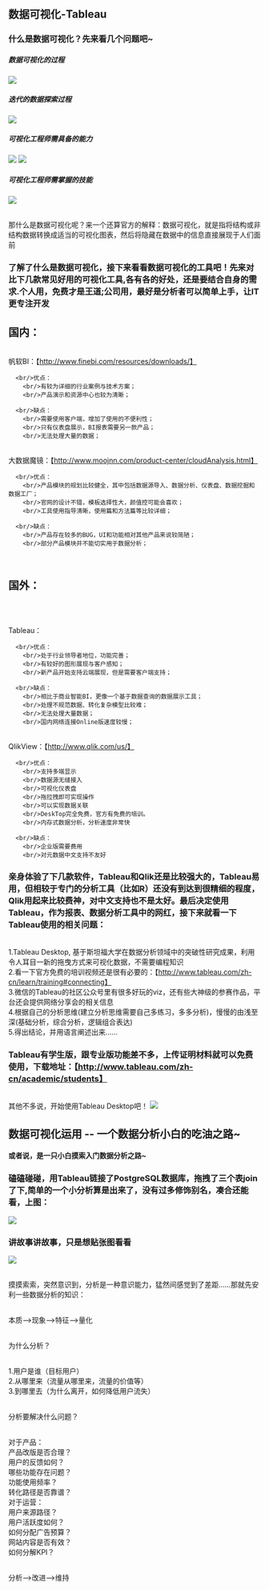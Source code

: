 ## 数据可视化-Tableau

### 什么是数据可视化？先来看几个问题吧~

##### 数据可视化的过程

<img src="images/process.jpg"/>

##### 迭代的数据探索过程

<img src="images/explore.jpg"/>

##### 可视化工程师需具备的能力

<img src="images/ability.jpg"/>

<img src="images/sumup.jpg"/>

##### 可视化工程师需掌握的技能

<img src="images/skill.jpg"/>

<br/>那什么是数据可视化呢？来一个还算官方的解释：数据可视化，就是指将结构或非结构数据转换成适当的可视化图表，然后将隐藏在数据中的信息直接展现于人们面前

### 了解了什么是数据可视化，接下来看看数据可视化的工具吧！先来对比下几款常见好用的可视化工具,各有各的好处，还是要结合自身的需求.个人用，免费才是王道;公司用，最好是分析者可以简单上手，让IT更专注开发

## 国内：

  <br/>帆软BI：【http://www.finebi.com/resources/downloads/】
  
      <br/>优点：
        <br/>有较为详细的行业案例与技术方案；
        <br/>产品演示和资源中心也较为清晰；
        
      <br/>缺点：
        <br/>需要使用客户端，增加了使用的不便利性；
        <br/>只有仪表盘展示，BI报表需要另一款产品；
        <br/>无法处理大量的数据；
        
  <br/>大数据魔镜：【http://www.moojnn.com/product-center/cloudAnalysis.html】
  
      <br/>优点：
        <br/>产品模块的规划比较健全，其中包括数据源导入、数据分析、仪表盘、数据挖掘和数据工厂；
        <br/>官网的设计不错，模板选择性大，颜值控可能会喜欢；
        <br/>工具使用指导清晰，使用篇和方法篇等比较详细；
        
      <br/>缺点：
        <br/>产品存在较多的BUG，UI和功能相对其他产品来说较简陋；
        <br/>部分产品模块并不能切实用于数据分析；
        
## 国外：
        

  <br/>Tableau：
  
      <br/>优点：
        <br/>处于行业领导者地位，功能完善；
        <br/>有较好的图形展现与客户感知；
        <br/>新产品开始支持云端展现，但是需要客户端支持；
        
      <br/>缺点：
        <br/>相比于商业智能BI，更像一个基于数据查询的数据展示工具；
        <br/>处理不规范数据、转化复杂模型比较难；
        <br/>无法处理大量数据；
        <br/>国内网络连接Online版速度较慢；
        
  <br/>QlikView：【http://www.qlik.com/us/】
  
      <br/>优点：
        <br/>支持多端显示
        <br/>数据源无缝接入
        <br/>可视化仪表盘
        <br/>拖拉拽即可实现操作
        <br/>可以实现数据关联
        <br/>DeskTop完全免费，官方有免费的培训。
        <br/>内存式数据分析，分析速度非常快
        
      <br/>缺点：
        <br/>企业版需要费用
        <br/>对元数据中文支持不友好

### 亲身体验了下几款软件，Tableau和Qlik还是比较强大的，Tableau易用，但相较于专门的分析工具（比如R）还没有到达到很精细的程度，Qlik用起来比较费神，对中文支持也不是太好。最后决定使用Tableau，作为报表、数据分析工具中的网红，接下来就看一下Tableau使用的相关问题：

  <br/>1.Tableau Desktop, 基于斯坦福大学在数据分析领域中的突破性研究成果，利用令人耳目一新的拖曳方式来可视化数据，不需要编程知识
  <br/>2.看一下官方免费的培训视频还是很有必要的：【http://www.tableau.com/zh-cn/learn/training#connecting】
  <br/>3.微信的Tableau的社区公众号里有很多好玩的viz，还有些大神级的参赛作品，平台还会提供网络分享会的相关信息
  <br/>4.根据自己的分析思维(建立分析思维需要自己多练习，多多分析)，慢慢的由浅至深(基础分析，综合分析，逻辑组合表达)
  <br/>5.得出结论，并用语言阐述出来……
  
### Tableau有学生版，跟专业版功能差不多，上传证明材料就可以免费使用，下载地址：【http://www.tableau.com/zh-cn/academic/students】
<br/>其他不多说，开始使用Tableau Desktop吧！
<img src="images/tab.jpg"/>


## 数据可视化运用 -- 一个数据分析小白的吃油之路~
#### 或者说，是一只小白摸索入门数据分析之路~

### 磕磕碰碰，用Tableau链接了PostgreSQL数据库，拖拽了三个表join了下,简单的一个小分析算是出来了，没有过多修饰别名，凑合还能看，上图：

<img src="images/vip/channel.jpg"/>

### 讲故事讲故事，只是想贴张图看看

<img src="images/vip/story.jpg"/>

<br/>摸摸索索，突然意识到，分析是一种意识能力，猛然间感觉到了差距……那就先安利一些数据分析的知识：

<br/>本质-->现象-->特征-->量化

<br/>为什么分析？

<br/>1.用户是谁（目标用户）
<br/>2.从哪里来（流量从哪里来，流量的价值等）
<br/>3.到哪里去（为什么离开，如何降低用户流失）

<br/>分析要解决什么问题？

<br/>对于产品：
<br/>产品改版是否合理？
<br/>用户的反馈如何？
<br/>哪些功能存在问题？
<br/>功能使用频率？
<br/>转化路径是否靠谱？
<br/>对于运营：
<br/>用户来源路径？
<br/>用户活跃度如何？
<br/>如何分配广告预算？
<br/>网站内容是否有效？
<br/>如何分解KPI？

<br/>分析-->改进-->维持
